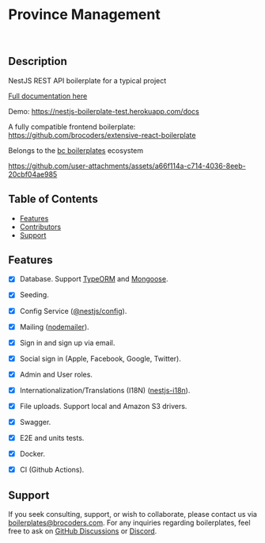 # Province Management
<br />

## Description <!-- omit in toc -->

NestJS REST API boilerplate for a typical project

[Full documentation here](/docs/readme.md)

Demo: <https://nestjs-boilerplate-test.herokuapp.com/docs>

A fully compatible frontend boilerplate: <https://github.com/brocoders/extensive-react-boilerplate>

Belongs to the [bc boilerplates](https://bcboilerplates.com/) ecosystem

<https://github.com/user-attachments/assets/a66f114a-c714-4036-8eeb-20cbf04ae985>

## Table of Contents <!-- omit in toc -->

- [Features](#features)
- [Contributors](#contributors)
- [Support](#support)

## Features

- [x] Database. Support [TypeORM](https://www.npmjs.com/package/typeorm) and [Mongoose](https://www.npmjs.com/package/mongoose).
- [x] Seeding.
- [x] Config Service ([@nestjs/config](https://www.npmjs.com/package/@nestjs/config)).
- [x] Mailing ([nodemailer](https://www.npmjs.com/package/nodemailer)).
- [x] Sign in and sign up via email.
- [x] Social sign in (Apple, Facebook, Google, Twitter).
- [x] Admin and User roles.
- [x] Internationalization/Translations (I18N) ([nestjs-i18n](https://www.npmjs.com/package/nestjs-i18n)).
- [x] File uploads. Support local and Amazon S3 drivers.
- [x] Swagger.
- [x] E2E and units tests.
- [x] Docker.
- [x] CI (Github Actions).


## Support

If you seek consulting, support, or wish to collaborate, please contact us via [boilerplates@brocoders.com](mailto:boilerplates@brocoders.com). For any inquiries regarding boilerplates, feel free to ask on [GitHub Discussions](https://github.com/brocoders/nestjs-boilerplate/discussions) or [Discord](https://discord.com/channels/520622812742811698/1197293125434093701).
